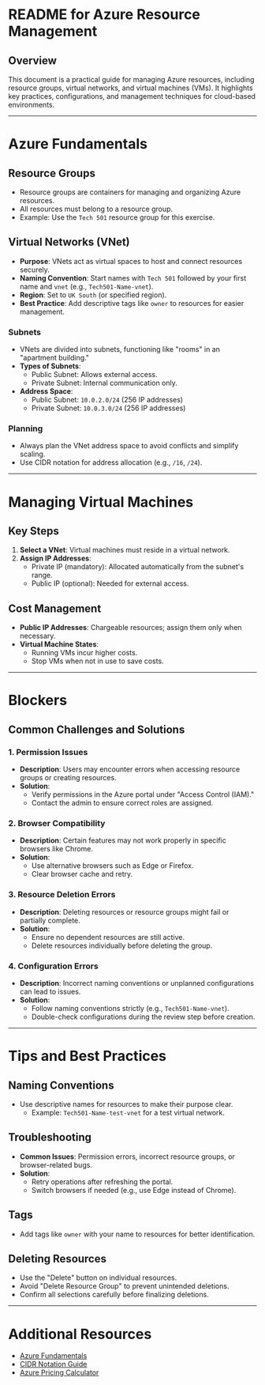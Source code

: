 # README for Azure Resource Management

## Overview

This document is a practical guide for managing Azure resources, including resource groups, virtual networks, and virtual machines (VMs). It highlights key practices, configurations, and management techniques for cloud-based environments.

---

# Azure Fundamentals

## Resource Groups

- Resource groups are containers for managing and organizing Azure resources.
- All resources must belong to a resource group.
- Example: Use the `Tech 501` resource group for this exercise.

## Virtual Networks (VNet)

- **Purpose**: VNets act as virtual spaces to host and connect resources securely.
- **Naming Convention**: Start names with `Tech 501` followed by your first name and `vnet` (e.g., `Tech501-Name-vnet`).
- **Region**: Set to `UK South` (or specified region).
- **Best Practice**: Add descriptive tags like `owner` to resources for easier management.

### Subnets

- VNets are divided into subnets, functioning like "rooms" in an "apartment building."
- **Types of Subnets**:
  - Public Subnet: Allows external access.
  - Private Subnet: Internal communication only.
- **Address Space**:
  - Public Subnet: `10.0.2.0/24` (256 IP addresses)
  - Private Subnet: `10.0.3.0/24` (256 IP addresses)

### Planning

- Always plan the VNet address space to avoid conflicts and simplify scaling.
- Use CIDR notation for address allocation (e.g., `/16`, `/24`).

---

# Managing Virtual Machines

## Key Steps

1. **Select a VNet**: Virtual machines must reside in a virtual network.
2. **Assign IP Addresses**:
   - Private IP (mandatory): Allocated automatically from the subnet's range.
   - Public IP (optional): Needed for external access.

## Cost Management

- **Public IP Addresses**: Chargeable resources; assign them only when necessary.
- **Virtual Machine States**:
  - Running VMs incur higher costs.
  - Stop VMs when not in use to save costs.

---

# Blockers

## Common Challenges and Solutions

### 1. **Permission Issues**

- **Description**: Users may encounter errors when accessing resource groups or creating resources.
- **Solution**:
  - Verify permissions in the Azure portal under "Access Control (IAM)."
  - Contact the admin to ensure correct roles are assigned.

### 2. **Browser Compatibility**

- **Description**: Certain features may not work properly in specific browsers like Chrome.
- **Solution**:
  - Use alternative browsers such as Edge or Firefox.
  - Clear browser cache and retry.

### 3. **Resource Deletion Errors**

- **Description**: Deleting resources or resource groups might fail or partially complete.
- **Solution**:
  - Ensure no dependent resources are still active.
  - Delete resources individually before deleting the group.

### 4. **Configuration Errors**

- **Description**: Incorrect naming conventions or unplanned configurations can lead to issues.
- **Solution**:
  - Follow naming conventions strictly (e.g., `Tech501-Name-vnet`).
  - Double-check configurations during the review step before creation.

---

# Tips and Best Practices

## Naming Conventions

- Use descriptive names for resources to make their purpose clear.
  - Example: `Tech501-Name-test-vnet` for a test virtual network.

## Troubleshooting

- **Common Issues**: Permission errors, incorrect resource groups, or browser-related bugs.
- **Solution**:
  - Retry operations after refreshing the portal.
  - Switch browsers if needed (e.g., use Edge instead of Chrome).

## Tags

- Add tags like `owner` with your name to resources for better identification.

## Deleting Resources

- Use the "Delete" button on individual resources.
- Avoid "Delete Resource Group" to prevent unintended deletions.
- Confirm all selections carefully before finalizing deletions.

---

# Additional Resources

- [Azure Fundamentals](https://learn.microsoft.com/en-us/azure/)
- [CIDR Notation Guide](https://en.wikipedia.org/wiki/Classless_Inter-Domain_Routing)
- [Azure Pricing Calculator](https://azure.microsoft.com/en-us/pricing/calculator/)
